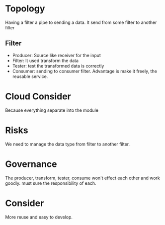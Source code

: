 # Topology
Having a filter a pipe to sending a data. It send from some filter to another filter
## Filter
- Producer: Source like receiver for the input
- Filter: It used transform the data 
- Tester: test the transformed data is correctly
- Consumer: sending to consumer filter.
Advantage is make it freely, the reusable service.
# Cloud Consider
Because everything separate into the module 
# Risks
We need to manage the data type from filter to another filter.
# Governance
The producer, transform, tester, consume won't effect each other and work goodly.
must sure the responsibility of each.
# Consider
More reuse and easy to develop.